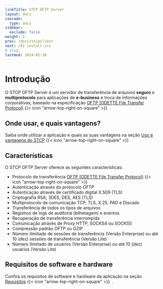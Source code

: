 ```yaml
---
linkTitle: STCP OFTP Server
layout: docs
cascade:
  type: docs
sidebar:
  exclude: false
weight: 2
prev: /docs/stcpclient
next: /01-install-srv
# slug:
lastmod: 2024-02-26
---
```

# Introdução

O STCP OFTP Server é um servidor de transferência de arquivos **seguro** e **multiprotocolo** para aplicações de **e-business** e troca de informações corporativas, baseado na especificação <a href="/odette" target="_blank">OFTP (ODETTE File Transfer Protocol)</a> {{< icon "arrow-top-right-on-square" >}} &nbsp;.

## Onde usar, e quais vantagens?

Saiba onde utilizar a aplicação e quais as suas vantagens na seção <a href="/utils" target="_blank">Uso e vantagens do STCP</a> {{< icon "arrow-top-right-on-square" >}}

## Características

O STCP OFTP Server oferece as seguintes características:

* Protocolo de transferência <a href="/odette" target="_blank">OFTP (ODETTE File Transfer Protocol)</a> {{< icon "arrow-top-right-on-square" >}} &nbsp;
* Autenticação através do protocolo *OFTP*
* Autenticação através de certificado digital X.509 (TLS)
* Criptografia RSA, 3DES, DES, AES (TLS)
* Multiprotocolo de comunicação TCP, TLS, X.25, PAD e Discado
* Transferência de todos os tipos de arquivos
* Registros de logs de auditoria (bilhetagem) e eventos
* Recuperação de transferência interrompida
* Comunicação através de Proxy HTTP, SOCKS4 ou SOCKS5
* Compressão padrão OFTP ou GZIP
* Número ilimitado de sessões de transferência (Versão Enterprise) ou até 10 (dez) sessões de transferência (Versão Lite)
* Número ilimitado de usuários (Versão Enterprise) ou até 10 (dez) usuários (Versão Lite)
<!-- * Versões Windows NT/2000/2003/XP -->

## Requisitos de software e hardware

Confira os requisitos de software e hardware da aplicação na seção <a href="/requirements" target="_blank">Requisitos</a> {{< icon "arrow-top-right-on-square" >}} &nbsp;.


